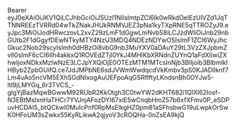 Bearer eyJ0eXAiOiJKV1QiLCJhbGciOiJSUzI1NiIsImtpZCI6Ik0wRkdOelEzUlVZd1JqTTNNREEzTVRRd04wTkZNakJHUkRNMVJEZ3pNa1kyTXpRNE5qTTROZyJ9.eyJpc3MiOiJodHRwczovL2xvZ29zLmF1dGgwLmNvbS8iLCJzdWIiOiJnb29nbGUtb2F1dGgyfDEwNTkyMTY4NzU3MDQ4NDEzNDYwOSIsImF1ZCI6WyJhcGkuc2Nob29scyIsImh0dHBzOi8vbG9nb3MuYXV0aDAuY29tL3VzZXJpbmZvIl0sImF6cCI6Ilh4akkxQ1ROVEdZTjl0YkJ4MHlKbXRNdnZUYnQ1aFdXIiwiZXhwIjoxNDkxMzIwNzE3LCJpYXQiOjE0OTEzMTM1MTcsInNjb3BlIjoib3BlbmlkIHByb2ZpbGUifQ.ce7JdJMPbNE6sdJVWmWwdqcdVkKmbv3pS0KJADlIknf7Lm4uAo5ncVM5EXhSGdNIxogAuUEFpoAqGSRfIftyLKndsnBh0OYJw5-ltl9jLMYGq_6r3TVCS_-glgYjBazMqwBGwwM92RUbR2KkOtgh3C0twYW2dKHT682i1QIXl62Iosf-N3EBtMsIxnHaTHCr7YVJnjAFozDYI67xiE5wCnqbHmZ57b6xfXFmv0P_eSDPuvHCDAI5_btQCkwI0MuIcPnf0RpMsEIkgHZ0pm81aSFhsbwG19uLwpkOrSwK0HFoUM3sZwkx55KyRLikwA2qjyoV3cROQHa-0nZsEA9kjQ